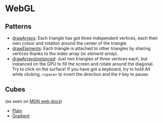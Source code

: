 # WebGL

## Patterns
- [drawArrays](webgl/drawArrays.html): Each triangle has got three independent vertices, each their own colour and rotation around the center of the triangle.
- [drawElements](webgl/drawElements.html): Each triangle is attached to other triangles by sharing vertices thanks to the index array (or *element array*).
- [drawArraysInstanced](webgl/drawArraysInstanced.html): Just two triangles of three vertices each, but instanced on the GPU to fill the screen and rotate around the diagonal.
Try to click on the surface! If you have got a keyboard, try to hold *Alt* while clicking, `<space>` to invert the direction and the `P` key to pause.

## Cubes
(as seen on [MDN web docs](https://developer.mozilla.org/en-US/docs/Web/API/WebGL_API/Tutorial/Creating_3D_objects_using_WebGL))

- [Plain](webgl/webgl5.html)
- [Gradient](webgl/webgl5b.html)
